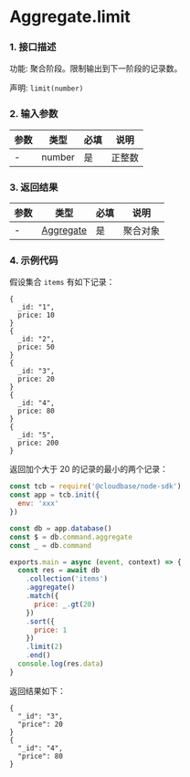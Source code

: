 # Aggregate.limit

### 1. 接口描述

功能: 聚合阶段。限制输出到下一阶段的记录数。

声明: `limit(number)`

### 2. 输入参数

| 参数 | 类型   | 必填 | 说明   |
| ---- | ------ | ---- | ------ |
| -    | number | 是   | 正整数 |

### 3. 返回结果

| 参数 | 类型                         | 必填 | 说明     |
| ---- | ---------------------------- | ---- | -------- |
| -    | [Aggregate](../aggregate.md) | 是   | 聚合对象 |

### 4. 示例代码

假设集合 `items` 有如下记录：

```
{
  _id: "1",
  price: 10
}
{
  _id: "2",
  price: 50
}
{
  _id: "3",
  price: 20
}
{
  _id: "4",
  price: 80
}
{
  _id: "5",
  price: 200
}
```

返回加个大于 20 的记录的最小的两个记录：

```js
const tcb = require('@cloudbase/node-sdk')
const app = tcb.init({
  env: 'xxx'
})

const db = app.database()
const $ = db.command.aggregate
const _ = db.command

exports.main = async (event, context) => {
  const res = await db
    .collection('items')
    .aggregate()
    .match({
      price: _.gt(20)
    })
    .sort({
      price: 1
    })
    .limit(2)
    .end()
  console.log(res.data)
}
```

返回结果如下：

```
{
  "_id": "3",
  "price": 20
}
{
  "_id": "4",
  "price": 80
}
```
